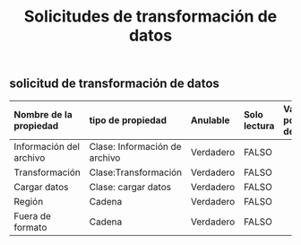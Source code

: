 ﻿---
title: Solicitudes de transformación de datos
second_title: Aspose.Cells Cloud Documen
type: docs
url: /es/specification/model/datatransformationrequest/
description: "Aspose.Cells Especificación del modelo de nube: DataTransformationRequest. Maneje sin esfuerzo Excel y otros documentos de hoja de cálculo con funciones como abrir, generar, editar, dividir, fusionar, comparar y convertir."
kwords: Excel, Office, hoja de cálculo, nube REST API, solicitud de transformación de datos
weight: 50
---
## **solicitud de transformación de datos**

 

| Nombre de la propiedad| tipo de propiedad| Anulable| Solo lectura| Valor por defecto| Descripción|
|:- |:- |:- |:- |:- |:- |
| Información del archivo| Clase: Información de archivo| Verdadero| FALSO|||
| Transformación| Clase:Transformación| Verdadero| FALSO|||
| Cargar datos| Clase: cargar datos| Verdadero| FALSO|||
| Región| Cadena| Verdadero| FALSO|||
| Fuera de formato| Cadena| Verdadero| FALSO|||


